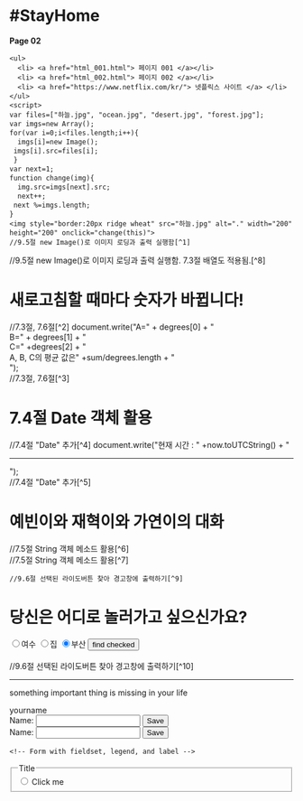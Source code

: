 <html lang="en" dir="ltr">

<head>
  <meta charset="utf-8">
  <title>REPLUS TEST SITE</title>
</head>

<body>

<h1>#StayHome</h1>
<p><strong>Page 02</strong></p>

<script>
    document.write("집에만 있는 당신에게 필요한 것들을 제공하는 홈페이지입니다. <br> 하단 이미지 클릭 시 다양한 풍경을 보여줍니다.");
    </script>
    <ul>
      <li> <a href="html_001.html"> 페이지 001 </a></li>
      <li> <a href="html_002.html"> 페이지 002 </a></li>
      <li> <a href="https://www.netflix.com/kr/"> 넷플릭스 사이트 </a> </li>
    </ul>
    <script>
    var files=["하늘.jpg", "ocean.jpg", "desert.jpg", "forest.jpg"];
    var imgs=new Array();
    for(var i=0;i<files.length;i++){
      imgs[i]=new Image();
     imgs[i].src=files[i];
     }
    var next=1;
    function change(img){
      img.src=imgs[next].src;
      next++;
     next %=imgs.length;
    }
    <img style="border:20px ridge wheat" src="하늘.jpg" alt="." width="200" height="200" onclick="change(this)">
    //9.5절 new Image()로 이미지 로딩과 출력 실행함[^1]
   </script>
    //9.5절 new Image()로 이미지 로딩과 출력 실행함. 7.3절 배열도 적용됨.[^8]
   <br>
   
<h1>새로고침할 때마다 숫자가 바뀝니다!</h1>
    //7.3절, 7.6절[^2]
    <script>
    var degrees=new Array();
    degrees[0]=Math.random()*100;
    degrees[1]=Math.random()*100;
    degrees[2]=Math.random()*100;
    var sum=0;
    for(i=0;I<degrees.length;i++)
      sum+=degrees[i];
    </script>
    document.write("A=" + degrees[0] + "<br> B=" + degrees[1] + "<br> C=" +degrees[2] + "<br> A, B, C의 평균 값은" +sum/degrees.length + "<br>"); 
    <br/>
    //7.3절, 7.6절[^3]
    
 <h1>7.4절 Date 객체 활용</h1>
    //7.4절 "Date" 추가[^4]
    <script>
    var now=new Date();
    </script>
    document.write("현재 시간 : " +now.toUTCString() + "<br><hr>");
    <br/>
    //7.4절 "Date" 추가[^5]

 <h1>예빈이와 재혁이와 가연이의 대화</h1>
    //7.5절 String 객체 메소드 활용[^6]
 <script>
    var a=new String("오늘 여수로 놀러갈래?");
    var b=new String("난 집에 있는 게 더 좋아~ 놀러가면 부모님께서 걱정하셔.");
    var c=new String("그러니? 난 부산으로 놀러가고 싶다~");
    document.write("예빈 : " +a+ "<br>");
    document.write("가연 : " +b+ "<br>");
    document.write("재혁 : " +c+ "<br>");
    
  var sub=a.split(" ");
    document.write("예빈이의 말을 단어별로 나누면 : <br>");
    for(var i=0;i<sub.length; i++)
      document.write(sub[i] + "<br>");
  </script>
    <br />
    //7.5절 String 객체 메소드 활용[^7]
    
    //9.6절 선택된 라이도버튼 찾아 경고창에 출력하기[^9]
 <h1>당신은 어디로 놀러가고 싶으신가요?</h1>
    <script>
    function findChecked(){
      var found=null;
      var region=document.getElementsByName("kregion");
      for(var i=0;i<region.length;i++){
        if(region[i].checked==true)
          found=region[i];
       }
       if(found!=null)
        alert(found.value + "이 선택되었음");
       else
        alert("선택된 것이 없음");
     }
    </script>
    <form>
      <input type="radio" name="region" value="yeosoo" checked>여수
      <input type="radio" name="region" value="home" checked>집
      <input type="radio" name="region" value="busan" checked>부산 
      <input type="button" value="find checked" onclick="findChecked()">
    </form>
    <br>
    //9.6절 선택된 라이도버튼 찾아 경고창에 출력하기[^10]
    
  <hr /> <p>
      something important thing is missing in your life
      </p>

  <form class="" action="index.html" method="post">
    <label>yourname</label>

  </form>

  <form action="">
      <label for="GET-name">Name:</label>
      <input id="GET-name" type="text" name="name">
      <input type="submit" value="Save">
    </form>
    <!-- Simple form which will send a POST request -->
    <form action="" method="post">
      <label for="POST-name">Name:</label>
      <input id="POST-name" type="text" name="name">
      <input type="submit" value="Save">
    </form>

    <!-- Form with fieldset, legend, and label -->
  <form action="" method="post">
      <fieldset>
        <legend>Title</legend>
        <input type="radio" name="radio" id="radio"> <label for="radio">Click me</label>
      </fieldset>
    </form>





  </body>

  </html>
